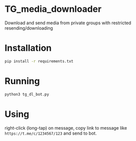 # TG_media_downloader
Download and send media from private groups with restricted resending/downloading

# Installation
```bash
pip install -r requirements.txt
```
# Running
```bash
python3 tg_dl_bot.py
```
# Using

right-click (long-tap) on message, copy link to message like `https://t.me/c/1234567/123` and send to bot.
